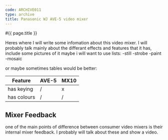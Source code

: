 ```yaml
---
code: ARCHIVE011
type: archive
title: Panasonic WJ AVE-5 video mixer
---
```


#{{ page.title }}

Heres where I will write some infomation about this video mixer. 
I will probably talk mainly about the differant effects and features that it has, include some pictures of it
maybe i will want to use lists:
-still
-strobe
-paint
-mosaic

or maybe sometimes tables would be better:

| Feature |AVE-5 | MX10 |
|---|---|---|
| has keying | / | x |
| has colours | / | / |

## Mixer Feedback

one of the main points of difference between consumer video mixers is their internal mixer feedback. I probably will talk about these and show a video.



